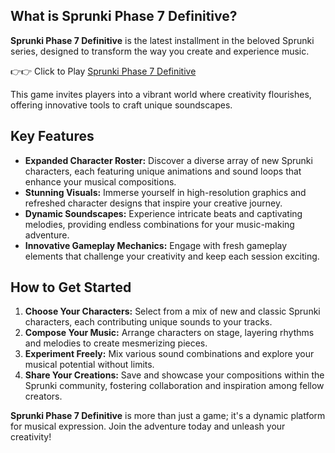## What is Sprunki Phase 7 Definitive?

**Sprunki Phase 7 Definitive** is the latest installment in the beloved Sprunki series, designed to transform the way you create and experience music. 

👉👉 Click to Play [Sprunki Phase 7 Definitive](https://sprunkly.org/game/sprunki-phase-7-definitive)

This game invites players into a vibrant world where creativity flourishes, offering innovative tools to craft unique soundscapes.

## Key Features

- **Expanded Character Roster:** Discover a diverse array of new Sprunki characters, each featuring unique animations and sound loops that enhance your musical compositions.
- **Stunning Visuals:** Immerse yourself in high-resolution graphics and refreshed character designs that inspire your creative journey.
- **Dynamic Soundscapes:** Experience intricate beats and captivating melodies, providing endless combinations for your music-making adventure.
- **Innovative Gameplay Mechanics:** Engage with fresh gameplay elements that challenge your creativity and keep each session exciting.

## How to Get Started

1. **Choose Your Characters:** Select from a mix of new and classic Sprunki characters, each contributing unique sounds to your tracks.
2. **Compose Your Music:** Arrange characters on stage, layering rhythms and melodies to create mesmerizing pieces.
3. **Experiment Freely:** Mix various sound combinations and explore your musical potential without limits.
4. **Share Your Creations:** Save and showcase your compositions within the Sprunki community, fostering collaboration and inspiration among fellow creators.

**Sprunki Phase 7 Definitive** is more than just a game; it's a dynamic platform for musical expression. Join the adventure today and unleash your creativity!
